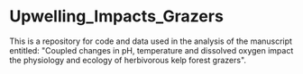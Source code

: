 # Upwelling_Impacts_Grazers
This is a repository for code and data used in the analysis of the manuscript entitled: "Coupled changes in pH, temperature and dissolved oxygen impact the physiology and ecology of herbivorous kelp forest grazers".
